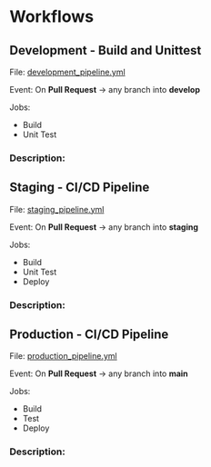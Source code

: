 # Workflows

## Development - Build and Unittest

File: [development_pipeline.yml](development_pipeline.yml)

Event: On **Pull Request** → any branch into **develop**

Jobs:
- Build
- Unit Test 

### Description:

## Staging - CI/CD Pipeline

File: [staging_pipeline.yml](staging_pipeline.yml)

Event: On **Pull Request** → any branch into **staging**

Jobs:
- Build
- Unit Test
- Deploy

### Description:

## Production - CI/CD Pipeline

File: [production_pipeline.yml](production_pipeline.yml)

Event: On **Pull Request** → any branch into **main**

Jobs:
- Build
- Test 
- Deploy

### Description: